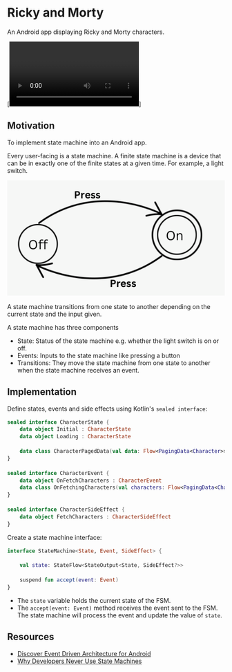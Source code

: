 # Ricky and Morty
An Android app displaying Ricky and Morty characters.

[![Demo](https://github.com/BKinya/RickyAndMorty/blob/main/media/demo.mov)]

## Motivation
To implement state machine into an Android app. 

Every user-facing is a state machine. A finite state machine is a device that can be in exactly one 
of the finite states at a given time. For example, a light switch. 

<img src="https://github.com/BKinya/RickyAndMorty/blob/main/media/state_machine.png" alt="Light switch as a state machine">

A state machine transitions from one state to another depending on the current state and the input 
given. 

A state machine has three components
- State: Status of the state machine e.g. whether the light switch is on or off.
- Events: Inputs to the state machine like pressing a button
- Transitions: They move the state machine from one state to another when the state machine receives an event. 


## Implementation
Define states, events and side effects using Kotlin's `sealed interface`:
```kotlin
sealed interface CharacterState {
    data object Initial : CharacterState
    data object Loading : CharacterState

    data class CharacterPagedData(val data: Flow<PagingData<Character>>) : CharacterState
}

sealed interface CharacterEvent {
    data object OnFetchCharacters : CharacterEvent
    data class OnFetchingCharacters(val characters: Flow<PagingData<Character>>) : CharacterEvent
}

sealed interface CharacterSideEffect {
    data object FetchCharacters : CharacterSideEffect
}
```

Create a state machine interface: 
```kotlin
interface StateMachine<State, Event, SideEffect> {
    
    val state: StateFlow<StateOutput<State, SideEffect?>>
    
    suspend fun accept(event: Event)
}
```
- The `state` variable holds the current state of the FSM.
- The `accept(event: Event)` method receives the event sent to the FSM. The state machine will 
process the event and update the value of `state`. 


## Resources
- [Discover Event Driven Architecture for Android](https://proandroiddev.com/discovering-event-driven-architecture-for-android-717e6332065e)
- [Why Developers Never Use State Machines](https://skorks.com/2011/09/why-developers-never-use-state-machines/)
